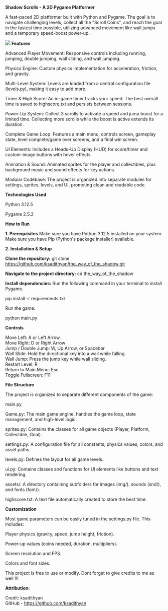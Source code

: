 

**Shadow Scrolls - A 2D Pygame Platformer**

A fast-paced 2D platformer built with Python and Pygame. The goal is to navigate challenging levels, collect all the "Scroll Coins", and reach the goal in the fastest time possible, utilizing advanced movement like wall jumps and a temporary speed-boost power-up.

![](https://https://github.com/ksadithyan/the_way_of_the_shadow/blob/main/new.gif)
**Features**

Advanced Player Movement: Responsive controls including running, jumping, double jumping, wall sliding, and wall jumping.

Physics Engine: Custom physics implementation for acceleration, friction, and gravity.

Multi-Level System: Levels are loaded from a central configuration file (levels.py), making it easy to add more.

Timer & High Score: An in-game timer tracks your speed. The best overall time is saved to highscore.txt and persists between sessions.

Power-Up System: Collect 3 scrolls to activate a speed and jump boost for a limited time. Collecting more scrolls while the boost is active extends its duration.

Complete Game Loop: Features a main menu, controls screen, gameplay state, level complete/game over screens, and a final win screen.

UI Elements: Includes a Heads-Up Display (HUD) for score/timer and custom-image buttons with hover effects.

Animation & Sound: Animated sprites for the player and collectibles, plus background music and sound effects for key actions.

Modular Codebase: The project is organized into separate modules for settings, sprites, levels, and UI, promoting clean and readable code.


**Technologies Used**

Python 3.12.5

Pygame 2.5.2


**How to Run**

**1. Prerequisites**
Make sure you have Python 3.12.5 installed on your system.
Make sure you have Pip (Python's package installer) available.


**2. Installation & Setup**

**Clone the repository:**
git clone https://github.com/ksadithyan/the_way_of_the_shadow.git


**Navigate to the project directory:**
cd the_way_of_the_shadow


**Install dependencies:**
Run the following command in your terminal to install Pygame.

pip install -r requirements.txt

Run the game:

python main.py


**Controls**

Move Left: A or Left Arrow\
Move Right: D or Right Arrow\
Jump / Double Jump: W, Up Arrow, or Spacebar\
Wall Slide: Hold the directional key into a wall while falling.\
Wall Jump: Press the jump key while wall sliding.\
Restart Level: R\
Return to Main Menu: Esc\
Toggle Fullscreen: F11


**File Structure**

The project is organized to separate different components of the game:

main.py

Game.py: The main game engine, handles the game loop, state management, and high-level logic.

sprites.py: Contains the classes for all game objects (Player, Platform, Collectible, Goal).

settings.py: A configuration file for all constants, physics values, colors, and asset paths.

levels.py: Defines the layout for all game levels.

ui.py: Contains classes and functions for UI elements like buttons and text rendering.

assets/: A directory containing subfolders for images (img/), sounds (snd/), and fonts (font/).

highscore.txt: A text file automatically created to store the best time.


**Customization**

Most game parameters can be easily tuned in the settings.py file. This includes:

Player physics (gravity, speed, jump height, friction).

Power-up values (coins needed, duration, multipliers).

Screen resolution and FPS.

Colors and font sizes.


This project is free to use or modify. Dont forget to give credits to me as well !!!

**Attribution:**

Credit: ksadithyan\
GitHub - https://github.com/ksadithyan


